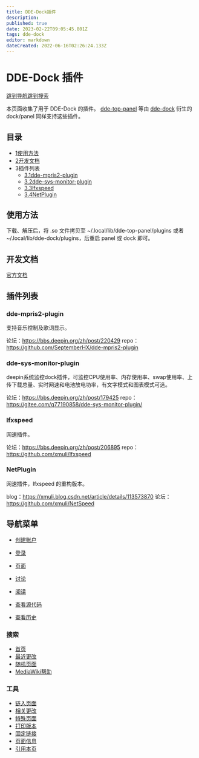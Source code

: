 ```yaml
---
title: DDE-Dock插件
description: 
published: true
date: 2023-02-22T09:05:45.801Z
tags: dde-dock
editor: markdown
dateCreated: 2022-06-16T02:26:24.133Z
---
```


# DDE-Dock 插件

[跳到导航](http://old.deepin.wiki/index.php?title=DDE-Dock_插件#mw-head)[跳到搜索](http://old.deepin.wiki/index.php?title=DDE-Dock_插件#searchInput)

本页面收集了用于 DDE-Dock 的插件。
[dde-top-panel](http://old.deepin.wiki/index.php?title=Dde-top-panel&action=edit&redlink=1) 等由 [dde-dock](http://old.deepin.wiki/index.php?title=Dde-dock&action=edit&redlink=1) 衍生的 dock/panel 同样支持这些插件。

## 目录



- [1使用方法](http://old.deepin.wiki/index.php?title=DDE-Dock_插件#.E4.BD.BF.E7.94.A8.E6.96.B9.E6.B3.95)
- [2开发文档](http://old.deepin.wiki/index.php?title=DDE-Dock_插件#.E5.BC.80.E5.8F.91.E6.96.87.E6.A1.A3)
- 3插件列表
  - [3.1dde-mpris2-plugin](http://old.deepin.wiki/index.php?title=DDE-Dock_插件#dde-mpris2-plugin)
  - [3.2dde-sys-monitor-plugin](http://old.deepin.wiki/index.php?title=DDE-Dock_插件#dde-sys-monitor-plugin)
  - [3.3lfxspeed](http://old.deepin.wiki/index.php?title=DDE-Dock_插件#lfxspeed)
  - [3.4NetPlugin](http://old.deepin.wiki/index.php?title=DDE-Dock_插件#NetPlugin)

## 使用方法

下载、解压后，将 .so 文件拷贝至 ~/.local/lib/dde-top-panel/plugins 或者 ~/.local/lib/dde-dock/plugins，后重启 panel 或 dock 即可。

## 开发文档

[官方文档](https://github.com/linuxdeepin/dde-dock/blob/master/plugins/plugin-guide/plugins-developer-guide.md)

## 插件列表

### dde-mpris2-plugin

支持音乐控制及歌词显示。

论坛：https://bbs.deepin.org/zh/post/220429
repo：https://github.com/SeptemberHX/dde-mpris2-plugin

### dde-sys-monitor-plugin

deepin系统监控dock插件，可监控CPU使用率、内存使用率、swap使用率、上传下载总量、实时网速和电池放电功率，有文字模式和图表模式可选。

论坛：https://bbs.deepin.org/zh/post/179425
repo：https://gitee.com/q77190858/dde-sys-monitor-plugin/

### lfxspeed

网速插件。

论坛：https://bbs.deepin.org/zh/post/206895
repo：https://github.com/xmuli/lfxspeed

### NetPlugin

网速插件，lfxspeed 的重构版本。

blog：https://xmuli.blog.csdn.net/article/details/113573870
论坛：https://github.com/xmuli/NetSpeed

## 导航菜单

- [创建账户](http://old.deepin.wiki/index.php?title=特殊:创建账户&returnto=DDE-Dock+插件)
- [登录](http://old.deepin.wiki/index.php?title=特殊:用户登录&returnto=DDE-Dock+插件)

- [页面](http://old.deepin.wiki/index.php?title=DDE-Dock_插件)
- [讨论](http://old.deepin.wiki/index.php?title=讨论:DDE-Dock_插件&action=edit&redlink=1)

- [阅读](http://old.deepin.wiki/index.php?title=DDE-Dock_插件)
- [查看源代码](http://old.deepin.wiki/index.php?title=DDE-Dock_插件&action=edit)
- [查看历史](http://old.deepin.wiki/index.php?title=DDE-Dock_插件&action=history)

### 搜索

- [首页](http://old.deepin.wiki/index.php?title=首页)
- [最近更改](http://old.deepin.wiki/index.php?title=特殊:最近更改)
- [随机页面](http://old.deepin.wiki/index.php?title=特殊:随机)
- [MediaWiki帮助](https://www.mediawiki.org/wiki/Special:MyLanguage/Help:Contents)

### 工具

- [链入页面](http://old.deepin.wiki/index.php?title=特殊:链入页面/DDE-Dock_插件)
- [相关更改](http://old.deepin.wiki/index.php?title=特殊:最近链出更改/DDE-Dock_插件)
- [特殊页面](http://old.deepin.wiki/index.php?title=特殊:特殊页面)
- [打印版本](javascript:print();)
- [固定链接](http://old.deepin.wiki/index.php?title=DDE-Dock_插件&oldid=256)
- [页面信息](http://old.deepin.wiki/index.php?title=DDE-Dock_插件&action=info)
- [引用本页](http://old.deepin.wiki/index.php?title=特殊:引用此页面&page=DDE-Dock_插件&id=256&wpFormIdentifier=titleform)

 